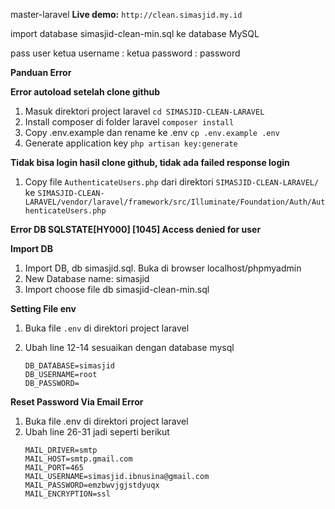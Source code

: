 master-laravel
**Live demo:** `http://clean.simasjid.my.id`


import database simasjid-clean-min.sql ke database MySQL

pass user ketua
username : ketua
password : password

**Panduan Error**

**Error autoload setelah clone github**
1.	Masuk direktori project laravel 
`cd SIMASJID-CLEAN-LARAVEL`
2.	Install composer di folder laravel 
`composer install`
3.	Copy .env.example dan rename ke .env
`cp .env.example .env`
4.	Generate application key
`php artisan key:generate`

**Tidak bisa login hasil clone github, tidak ada failed response login**
1.	Copy file `AuthenticateUsers.php` dari direktori
`SIMASJID-CLEAN-LARAVEL/`
ke
`SIMASJID-CLEAN-LARAVEL/vendor/laravel/framework/src/Illuminate/Foundation/Auth/AuthenticateUsers.php`


**Error DB SQLSTATE[HY000] [1045] Access denied for user**

**Import DB**
1.	Import DB, db simasjid.sql. Buka di browser localhost/phpmyadmin
2.	New Database name: simasjid
3.	Import choose file db simasjid-clean-min.sql

**Setting File env**
1.	Buka file `.env` di direktori project laravel
2.	Ubah line 12-14 sesuaikan dengan database mysql
    
    ```
    DB_DATABASE=simasjid
    DB_USERNAME=root
    DB_PASSWORD=
    
**Reset Password Via Email Error**
1.	Buka file .env di direktori project laravel
2.	Ubah line 26-31 jadi seperti berikut
    ```
    MAIL_DRIVER=smtp
    MAIL_HOST=smtp.gmail.com
    MAIL_PORT=465
    MAIL_USERNAME=simasjid.ibnusina@gmail.com
    MAIL_PASSWORD=emzbwvjgjstdyuqx
    MAIL_ENCRYPTION=ssl

